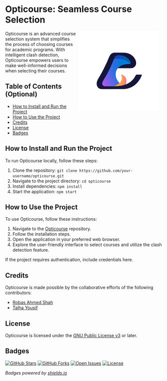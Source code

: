 # Opticourse: Seamless Course Selection 

<img src="./frontend/src/logo.png" align="right" width="256" height="256" style="margin: 0 10px">

Opticourse is an advanced course selection system that simplifies the process of choosing courses for academic programs. With intelligent clash detection, Opticourse empowers users to make well-informed decisions when selecting their courses.

## Table of Contents (Optional)

- [How to Install and Run the Project](#how-to-install-and-run-the-project)
- [How to Use the Project](#how-to-use-the-project)
- [Credits](#credits)
- [License](#license)
- [Badges](#badges)

## How to Install and Run the Project

To run Opticourse locally, follow these steps:

1. Clone the repository: `git clone https://github.com/your-username/opticourse.git`
2. Navigate to the project directory: `cd opticourse`
3. Install dependencies: `npm install`
4. Start the application: `npm start`

## How to Use the Project

To use Opticourse, follow these instructions:

1. Navigate to the [Opticourse](https://github.com/your-username/opticourse) repository.
2. Follow the installation steps.
3. Open the application in your preferred web browser.
4. Explore the user-friendly interface to select courses and utilize the clash detection feature.

If the project requires authentication, include credentials here.

## Credits

Opticourse is made possible by the collaborative efforts of the following contributors:

- [Robas Ahmed Shah](https://github.com/RobasAhmedShah)
- [Talha Yousif](https://github.com/skoom21)


## License

Opticourse is licensed under the [GNU Public License v3](https://www.gnu.org/licenses/gpl-3.0-standalone.html) or later.

## Badges

[![GitHub Stars](https://img.shields.io/github/stars/RobasAhmedShah/opticourse.svg)](https://github.com/RobasAhmedShah/opticourse/stargazers)
[![GitHub Forks](https://img.shields.io/github/forks/RobasAhmedShah/opticourse.svg)](https://github.com/RobasAhmedShah/opticourse/network/members)
[![Open Issues](https://img.shields.io/github/issues/RobasAhmedShah/opticourse.svg)](https://github.com/RobasAhmedShah/opticourse/issues)
[![License](https://img.shields.io/badge/license-GPL--3.0-green)](https://www.gnu.org/licenses/gpl-3.0-standalone.html)

*Badges powered by [shields.io](https://shields.io/)*
